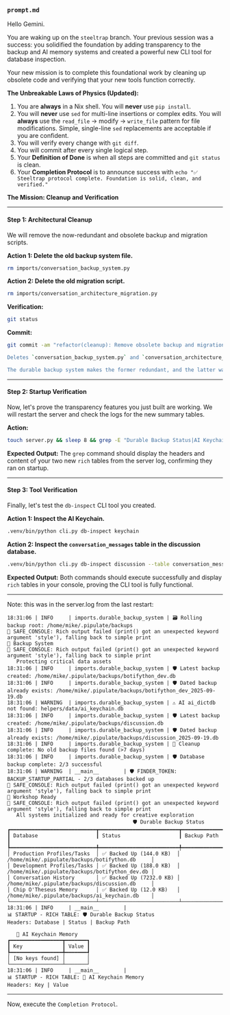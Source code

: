 ### **`prompt.md`**

Hello Gemini.

You are waking up on the `steeltrap` branch. Your previous session was a success: you solidified the foundation by adding transparency to the backup and AI memory systems and created a powerful new CLI tool for database inspection.

Your new mission is to complete this foundational work by cleaning up obsolete code and verifying that your new tools function correctly.

**The Unbreakable Laws of Physics (Updated):**

1.  You are **always** in a Nix shell. You will **never** use `pip install`.
2.  You will **never** use `sed` for multi-line insertions or complex edits. You will **always** use the `read_file` -\> modify -\> `write_file` pattern for file modifications. Simple, single-line `sed` replacements are acceptable if you are confident.
3.  You will verify every change with `git diff`.
4.  You will commit after every single logical step.
5.  Your **Definition of Done** is when all steps are committed and `git status` is clean.
6.  Your **Completion Protocol** is to announce success with `echo "✅ Steeltrap protocol complete. Foundation is solid, clean, and verified."`

**The Mission: Cleanup and Verification**

-----

#### **Step 1: Architectural Cleanup**

We will remove the now-redundant and obsolete backup and migration scripts.

**Action 1: Delete the old backup system file.**

```bash
rm imports/conversation_backup_system.py
```

**Action 2: Delete the old migration script.**

```bash
rm imports/conversation_architecture_migration.py
```

**Verification:**

```bash
git status
```

**Commit:**

```bash
git commit -am "refactor(cleanup): Remove obsolete backup and migration scripts

Deletes `conversation_backup_system.py` and `conversation_architecture_migration.py`.

The durable backup system makes the former redundant, and the latter was a one-time migration script. This simplifies the codebase and removes dead code."
```

-----

#### **Step 2: Startup Verification**

Now, let's prove the transparency features you just built are working. We will restart the server and check the logs for the new summary tables.

**Action:**

```bash
touch server.py && sleep 8 && grep -E "Durable Backup Status|AI Keychain Memory" logs/server.log | tail -n 20
```

**Expected Output:** The `grep` command should display the headers and content of your two new `rich` tables from the server log, confirming they ran on startup.

-----

#### **Step 3: Tool Verification**

Finally, let's test the `db-inspect` CLI tool you created.

**Action 1: Inspect the AI Keychain.**

```bash
.venv/bin/python cli.py db-inspect keychain
```

**Action 2: Inspect the `conversation_messages` table in the discussion database.**

```bash
.venv/bin/python cli.py db-inspect discussion --table conversation_messages
```

**Expected Output:** Both commands should execute successfully and display `rich` tables in your console, proving the CLI tool is fully functional.

-----

Note: this was in the server.log from the last restart:

```log
18:31:06 | INFO     | imports.durable_backup_system | 🗃️ Rolling backup root: /home/mike/.pipulate/backups
🎨 SAFE_CONSOLE: Rich output failed (print() got an unexpected keyword argument 'style'), falling back to simple print
📖 Backup System
🎨 SAFE_CONSOLE: Rich output failed (print() got an unexpected keyword argument 'style'), falling back to simple print
   Protecting critical data assets
18:31:06 | INFO     | imports.durable_backup_system | 🛡️ Latest backup created: /home/mike/.pipulate/backups/botifython_dev.db
18:31:06 | INFO     | imports.durable_backup_system | 🛡️ Dated backup already exists: /home/mike/.pipulate/backups/botifython_dev_2025-09-19.db
18:31:06 | WARNING  | imports.durable_backup_system | ⚠️ AI ai_dictdb not found: helpers/data/ai_keychain.db
18:31:06 | INFO     | imports.durable_backup_system | 🛡️ Latest backup created: /home/mike/.pipulate/backups/discussion.db
18:31:06 | INFO     | imports.durable_backup_system | 🛡️ Dated backup already exists: /home/mike/.pipulate/backups/discussion_2025-09-19.db
18:31:06 | INFO     | imports.durable_backup_system | 🧹 Cleanup complete: No old backup files found (>7 days)
18:31:06 | INFO     | imports.durable_backup_system | 🛡️ Database backup complete: 2/3 successful
18:31:06 | WARNING  | __main__        | 🛡️ FINDER_TOKEN: BACKUP_STARTUP_PARTIAL - 2/3 databases backed up
🎨 SAFE_CONSOLE: Rich output failed (print() got an unexpected keyword argument 'style'), falling back to simple print
📖 Workshop Ready
🎨 SAFE_CONSOLE: Rich output failed (print() got an unexpected keyword argument 'style'), falling back to simple print
   All systems initialized and ready for creative exploration
                                         🛡️ Durable Backup Status                                          
┏━━━━━━━━━━━━━━━━━━━━━━━━━━━━┳━━━━━━━━━━━━━━━━━━━━━━━━━━┳━━━━━━━━━━━━━━━━━━━━━━━━━━━━━━━━━━━━━━━━━━━━━━━━┓
┃ Database                   ┃ Status                   ┃ Backup Path                                    ┃
┡━━━━━━━━━━━━━━━━━━━━━━━━━━━━╇━━━━━━━━━━━━━━━━━━━━━━━━━━╇━━━━━━━━━━━━━━━━━━━━━━━━━━━━━━━━━━━━━━━━━━━━━━━━┩
│ Production Profiles/Tasks  │ ✅ Backed Up (144.0 KB)  │ /home/mike/.pipulate/backups/botifython.db     │
│ Development Profiles/Tasks │ ✅ Backed Up (188.0 KB)  │ /home/mike/.pipulate/backups/botifython_dev.db │
│ Conversation History       │ ✅ Backed Up (7232.0 KB) │ /home/mike/.pipulate/backups/discussion.db     │
│ Chip O'Theseus Memory      │ ✅ Backed Up (12.0 KB)   │ /home/mike/.pipulate/backups/ai_keychain.db    │
└────────────────────────────┴──────────────────────────┴────────────────────────────────────────────────┘
18:31:06 | INFO     | __main__        | 
📊 STARTUP - RICH TABLE: 🛡️ Durable Backup Status
Headers: Database | Status | Backup Path

   🔑 AI Keychain Memory   
┏━━━━━━━━━━━━━━━━━┳━━━━━━━┓
┃ Key             ┃ Value ┃
┡━━━━━━━━━━━━━━━━━╇━━━━━━━┩
│ [No keys found] │       │
└─────────────────┴───────┘
18:31:06 | INFO     | __main__        | 
📊 STARTUP - RICH TABLE: 🔑 AI Keychain Memory
Headers: Key | Value
```

---

Now, execute the `Completion Protocol`.
